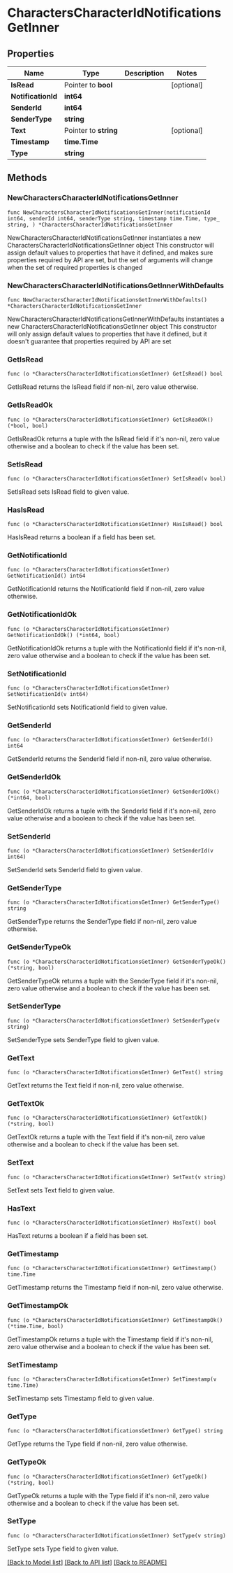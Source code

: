 # CharactersCharacterIdNotificationsGetInner

## Properties

Name | Type | Description | Notes
------------ | ------------- | ------------- | -------------
**IsRead** | Pointer to **bool** |  | [optional] 
**NotificationId** | **int64** |  | 
**SenderId** | **int64** |  | 
**SenderType** | **string** |  | 
**Text** | Pointer to **string** |  | [optional] 
**Timestamp** | **time.Time** |  | 
**Type** | **string** |  | 

## Methods

### NewCharactersCharacterIdNotificationsGetInner

`func NewCharactersCharacterIdNotificationsGetInner(notificationId int64, senderId int64, senderType string, timestamp time.Time, type_ string, ) *CharactersCharacterIdNotificationsGetInner`

NewCharactersCharacterIdNotificationsGetInner instantiates a new CharactersCharacterIdNotificationsGetInner object
This constructor will assign default values to properties that have it defined,
and makes sure properties required by API are set, but the set of arguments
will change when the set of required properties is changed

### NewCharactersCharacterIdNotificationsGetInnerWithDefaults

`func NewCharactersCharacterIdNotificationsGetInnerWithDefaults() *CharactersCharacterIdNotificationsGetInner`

NewCharactersCharacterIdNotificationsGetInnerWithDefaults instantiates a new CharactersCharacterIdNotificationsGetInner object
This constructor will only assign default values to properties that have it defined,
but it doesn't guarantee that properties required by API are set

### GetIsRead

`func (o *CharactersCharacterIdNotificationsGetInner) GetIsRead() bool`

GetIsRead returns the IsRead field if non-nil, zero value otherwise.

### GetIsReadOk

`func (o *CharactersCharacterIdNotificationsGetInner) GetIsReadOk() (*bool, bool)`

GetIsReadOk returns a tuple with the IsRead field if it's non-nil, zero value otherwise
and a boolean to check if the value has been set.

### SetIsRead

`func (o *CharactersCharacterIdNotificationsGetInner) SetIsRead(v bool)`

SetIsRead sets IsRead field to given value.

### HasIsRead

`func (o *CharactersCharacterIdNotificationsGetInner) HasIsRead() bool`

HasIsRead returns a boolean if a field has been set.

### GetNotificationId

`func (o *CharactersCharacterIdNotificationsGetInner) GetNotificationId() int64`

GetNotificationId returns the NotificationId field if non-nil, zero value otherwise.

### GetNotificationIdOk

`func (o *CharactersCharacterIdNotificationsGetInner) GetNotificationIdOk() (*int64, bool)`

GetNotificationIdOk returns a tuple with the NotificationId field if it's non-nil, zero value otherwise
and a boolean to check if the value has been set.

### SetNotificationId

`func (o *CharactersCharacterIdNotificationsGetInner) SetNotificationId(v int64)`

SetNotificationId sets NotificationId field to given value.


### GetSenderId

`func (o *CharactersCharacterIdNotificationsGetInner) GetSenderId() int64`

GetSenderId returns the SenderId field if non-nil, zero value otherwise.

### GetSenderIdOk

`func (o *CharactersCharacterIdNotificationsGetInner) GetSenderIdOk() (*int64, bool)`

GetSenderIdOk returns a tuple with the SenderId field if it's non-nil, zero value otherwise
and a boolean to check if the value has been set.

### SetSenderId

`func (o *CharactersCharacterIdNotificationsGetInner) SetSenderId(v int64)`

SetSenderId sets SenderId field to given value.


### GetSenderType

`func (o *CharactersCharacterIdNotificationsGetInner) GetSenderType() string`

GetSenderType returns the SenderType field if non-nil, zero value otherwise.

### GetSenderTypeOk

`func (o *CharactersCharacterIdNotificationsGetInner) GetSenderTypeOk() (*string, bool)`

GetSenderTypeOk returns a tuple with the SenderType field if it's non-nil, zero value otherwise
and a boolean to check if the value has been set.

### SetSenderType

`func (o *CharactersCharacterIdNotificationsGetInner) SetSenderType(v string)`

SetSenderType sets SenderType field to given value.


### GetText

`func (o *CharactersCharacterIdNotificationsGetInner) GetText() string`

GetText returns the Text field if non-nil, zero value otherwise.

### GetTextOk

`func (o *CharactersCharacterIdNotificationsGetInner) GetTextOk() (*string, bool)`

GetTextOk returns a tuple with the Text field if it's non-nil, zero value otherwise
and a boolean to check if the value has been set.

### SetText

`func (o *CharactersCharacterIdNotificationsGetInner) SetText(v string)`

SetText sets Text field to given value.

### HasText

`func (o *CharactersCharacterIdNotificationsGetInner) HasText() bool`

HasText returns a boolean if a field has been set.

### GetTimestamp

`func (o *CharactersCharacterIdNotificationsGetInner) GetTimestamp() time.Time`

GetTimestamp returns the Timestamp field if non-nil, zero value otherwise.

### GetTimestampOk

`func (o *CharactersCharacterIdNotificationsGetInner) GetTimestampOk() (*time.Time, bool)`

GetTimestampOk returns a tuple with the Timestamp field if it's non-nil, zero value otherwise
and a boolean to check if the value has been set.

### SetTimestamp

`func (o *CharactersCharacterIdNotificationsGetInner) SetTimestamp(v time.Time)`

SetTimestamp sets Timestamp field to given value.


### GetType

`func (o *CharactersCharacterIdNotificationsGetInner) GetType() string`

GetType returns the Type field if non-nil, zero value otherwise.

### GetTypeOk

`func (o *CharactersCharacterIdNotificationsGetInner) GetTypeOk() (*string, bool)`

GetTypeOk returns a tuple with the Type field if it's non-nil, zero value otherwise
and a boolean to check if the value has been set.

### SetType

`func (o *CharactersCharacterIdNotificationsGetInner) SetType(v string)`

SetType sets Type field to given value.



[[Back to Model list]](../README.md#documentation-for-models) [[Back to API list]](../README.md#documentation-for-api-endpoints) [[Back to README]](../README.md)


